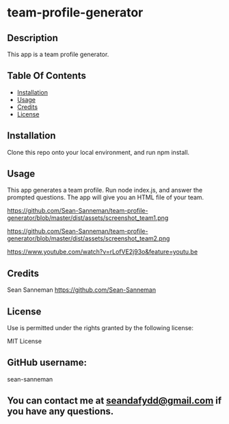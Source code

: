 # team-profile-generator

## Description

This app is a team profile generator.

## Table Of Contents

- [Installation](#installation)
- [Usage](#usage)
- [Credits](#credits)
- [License](#rights)

## Installation

Clone this repo onto your local environment, and run npm install.

## Usage

This app generates a team profile. Run node index.js, and answer the prompted questions. The app will give you an HTML file of your team.

https://github.com/Sean-Sanneman/team-profile-generator/blob/master/dist/assets/screenshot_team1.png

https://github.com/Sean-Sanneman/team-profile-generator/blob/master/dist/assets/screenshot_team2.png

https://www.youtube.com/watch?v=rLofVE2j93o&feature=youtu.be

## Credits

Sean Sanneman https://github.com/Sean-Sanneman

## License

Use is permitted under the rights granted by the following license:

MIT License

## GitHub username:

sean-sanneman

## You can contact me at seandafydd@gmail.com if you have any questions.
